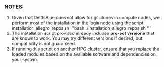 ### NOTES:
1. Given that DelftsBlue does not allow for git clones in compute nodes, we perform most of the installation in the login node using the script installation_allegro_repos.sh
   '''bash
   ./installation_allegro_repos.sh
   '''
3. The installation script provided already includes **pre-set versions** that are known to work. You may try different versions if desired, but compatibility is not guaranteed.
4. If running this script on another HPC cluster, ensure that you replace the loaded modules based on the available software and dependencies on your system.

